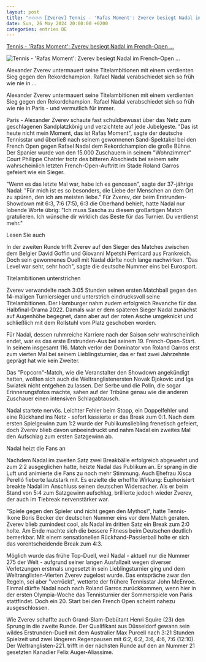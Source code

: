 ```yaml
---
layout: post
title: "🔥🔥🔥🔥 [Zverev] Tennis - 'Rafas Moment': Zverev besiegt Nadal im French-Open ..."
date: Sun, 26 May 2024 20:00:00 +0200
categories: entries DE
---
```

[Tennis - 'Rafas Moment': Zverev besiegt Nadal im French-Open ...](https://www.schwarzwaelder-bote.de/inhalt.tennis-zverev-besiegt-nadal-im-erstrunden-showdown-der-french-open.f6abbe3f-fcca-4e39-a85d-7b9384ae0c4e.html)

![Tennis - 'Rafas Moment': Zverev besiegt Nadal im French-Open ...](https://www.schwarzwaelder-bote.de/media.media.7ef2ddec-076c-4b64-b567-8294a9d7d291.16x9_1024.jpg)

Alexander Zverev untermauert seine Titelambitionen mit einem verdienten Sieg gegen den Rekordchampion. Rafael Nadal verabschiedet sich so früh wie nie in ...

Alexander Zverev untermauert seine Titelambitionen mit einem verdienten Sieg gegen den Rekordchampion. Rafael Nadal verabschiedet sich so früh wie nie in Paris - und vermutlich für immer.

Paris - Alexander Zverev schaute fast schuldbewusst über das Netz zum geschlagenen Sandplatzkönig und verzichtete auf jede Jubelgeste. "Das ist heute nicht mein Moment, das ist Rafas Moment", sagte der deutsche Tennisstar und überließ nach seinem gewonnenen Sand-Spektakel bei den French Open gegen Rafael Nadal dem Rekordchampion die große Bühne. Der Spanier wurde von den 15.000 Zuschauern in seinem "Wohnzimmer" Court Philippe Chatrier trotz des bitteren Abschieds bei seinem sehr wahrscheinlich letzten French-Open-Auftritt im Stade Roland Garros gefeiert wie ein Sieger.

"Wenn es das letzte Mal war, habe ich es genossen", sagte der 37-jährige Nadal: "Für mich ist es so besonders, die Liebe der Menschen an dem Ort zu spüren, den ich am meisten liebe." Für Zverev, der beim Erstrunden-Showdown mit 6:3, 7:6 (7:5), 6:3 die Oberhand behielt, hatte Nadal nur lobende Worte übrig: "Ich muss Sascha zu diesem großartigen Match gratulieren. Ich wünsche dir wirklich das Beste für das Turnier. Du verdienst mehr."

Lesen Sie auch

In der zweiten Runde trifft Zverev auf den Sieger des Matches zwischen dem Belgier David Goffin und Giovanni Mpetshi Perricard aus Frankreich. Doch sein gewonnenes Duell mit Nadal dürfte noch lange nachwirken. "Das Level war sehr, sehr hoch", sagte die deutsche Nummer eins bei Eurosport.

Titelambitionen unterstrichen

Zverev verwandelte nach 3:05 Stunden seinen ersten Matchball gegen den 14-maligen Turniersieger und unterstrich eindrucksvoll seine Titelambitionen. Der Hamburger nahm zudem erfolgreich Revanche für das Halbfinal-Drama 2022. Damals war er dem späteren Sieger Nadal zunächst auf Augenhöhe begegnet, dann aber auf der roten Asche umgeknickt und schließlich mit dem Rollstuhl vom Platz geschoben worden.

Für Nadal, dessen ruhmreiche Karriere nach der Saison sehr wahrscheinlich endet, war es das erste Erstrunden-Aus bei seinem 19. French-Open-Start. In seinem insgesamt 116. Match verlor der Dominator von Roland Garros erst zum vierten Mal bei seinem Lieblingsturnier, das er fast zwei Jahrzehnte geprägt hat wie kein Zweiter.

Das "Popcorn"-Match, wie die Veranstalter den Showdown angekündigt hatten, wollten sich auch die Weltranglistenersten Novak Djokovic und Iga Swiatek nicht entgehen zu lassen. Der Serbe und die Polin, die sogar Erinnerungsfotos machte, sahen auf der Tribüne genau wie die anderen Zuschauer einen intensiven Schlagabtausch.

Nadal startete nervös. Leichter Fehler beim Stopp, ein Doppelfehler und eine Rückhand ins Netz - sofort kassierte er das Break zum 0:1. Nach dem ersten Spielgewinn zum 1:2 wurde der Publikumsliebling frenetisch gefeiert, doch Zverev blieb davon unbeeindruckt und nahm Nadal ein zweites Mal den Aufschlag zum ersten Satzgewinn ab.

Nadal heizt die Fans an

Nachdem Nadal im zweiten Satz zwei Breakbälle erfolgreich abgewehrt und zum 2:2 ausgeglichen hatte, heizte Nadal das Publikum an. Er sprang in die Luft und animierte die Fans zu noch mehr Stimmung. Auch Ehefrau Xisca Perelló fieberte lautstark mit. Es erzielte die erhoffte Wirkung: Euphorisiert breakte Nadal im Anschluss seinen deutschen Widersacher. Als er beim Stand von 5:4 zum Satzgewinn aufschlug, brillierte jedoch wieder Zverev, der auch im Tiebreak nervenstärker war.

"Spiele gegen den Spieler und nicht gegen den Mythos!", hatte Tennis-Ikone Boris Becker der deutschen Nummer eins vor dem Match geraten. Zverev blieb zumindest cool, als Nadal im dritten Satz ein Break zum 2:0 holte. Am Ende machte sich die bessere Fitness beim Deutschen deutlich bemerkbar. Mit einem sensationellen Rückhand-Passierball holte er sich das vorentscheidende Break zum 4:3.

Möglich wurde das frühe Top-Duell, weil Nadal - aktuell nur die Nummer 275 der Welt - aufgrund seiner langen Ausfallzeit wegen diverser Verletzungen erstmals ungesetzt in sein Lieblingsturnier ging und dem Weltranglisten-Vierten Zverev zugelost wurde. Das entspräche zwar den Regeln, sei aber "verrückt", wetterte der frühere Tennisstar John McEnroe. Einmal dürfte Nadal noch nach Roland Garros zurückkommen, wenn hier in der ersten Olympia-Woche das Tennisturnier der Sommerspiele von Paris stattfindet. Doch ein 20. Start bei den French Open scheint nahezu ausgeschlossen.

Wie Zverev schaffte auch Grand-Slam-Debütant Henri Squire (23) den Sprung in die zweite Runde. Der Qualifikant aus Düsseldorf gewann sein wildes Erstrunden-Duell mit dem Australier Max Purcell nach 3:21 Stunden Spielzeit und zwei längeren Regenpausen mit 6:2, 6:2, 3:6, 4:6, 7:6 (12:10). Der Weltranglisten-221. trifft in der nächsten Runde auf den an Nummer 21 gesetzten Kanadier Felix Auger-Aliassime.

